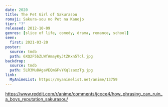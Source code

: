 ```yaml
---
date: 2020
title: The Pet Girl of Sakurasou
romaji: Sakura-sou no Pet na Kanojo
tier: "?"
released: 2012-10-09
genres: [slice of life, comedy, drama, romance, school]
seen:
  first: 2021-03-20
poster:
  source: tmdb
  path: 6XQ2F5bZLWfAmayKyJtZKxn5Tcl.jpg
backdrop:
  source: tmdb
  path: 5LR3Mu8AgaVEQmGFvYKqlzaxzTg.jpg
link:
  MyAnimeList: https://myanimelist.net/anime/13759
---
```


<https://www.reddit.com/r/anime/comments/jcoce4/how_phrasing_can_ruin_a_boys_reputation_sakurasou/>
